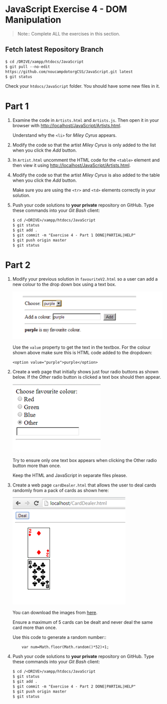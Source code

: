 # JavaScript Exercise 4 - DOM Manipulation
		
> Note:: Complete ALL the exercises in this section.


## Fetch latest Repository Branch

```
$ cd /DRIVE/xampp/htdocs/JavaScript
$ git pull --no-edit https://github.com/noucampdotorgCSS/JavaScript.git latest
$ git status

```

Check your ``htdocs/JavaScript`` folder.  You should have some new files in it.

	
# Part 1


1.	Examine the code in ``Artists.html`` and ``Artists.js``.  Then open it in your browser with [http://localhost/JavaScript/Artists.html](http://localhost/JavaScript/Artists.html).  

	Understand why the ``<li>`` for *Miley Cyrus* appears.

1.	Modify the code so that the artist *Miley Cyrus* is only added to the list when you click the *Add* button.

1.	In ``Artist.html`` uncomment the HTML code for the ``<table>`` element and then view it using [http://localhost/JavaScript/Artists.html](http://localhost/JavaScript/Artists.html).

1.	Modify the code so that the artist *Miley Cyrus* is also added to the table when you click the *Add* button.

	Make sure you are using the ``<tr>`` and ``<td>`` elements correctly in your solution.

1.	Push your code solutions to **your private** repository on GitHub.  Type these commands into your *Git Bash* client:

	```
	$ cd /<DRIVE>/xampp/htdocs/JavaScript
	$ git status
	$ git add .
	$ git commit -m "Exercise 4 - Part 1 DONE|PARTIAL|HELP"
	$ git push origin master
	$ git status

	```


# Part 2


1.	Modify your previous solution in ``favouriteV2.html`` so a user can add a new colour to the drop down box using a text box. 
	
	![alt text](../images/favouriteAdd.png "Favourite Add")

	Use the ``value`` property to get the text in the textbox.  For the colour shown above make sure this is HTML code added to the dropdown:

	```
	<option value="purple">purple</option>

	```

	
1.	Create a web page that initially shows just four radio buttons as shown below.
	If the *Other* radio button is clicked a text box should then appear.
	
	![alt text](../images/other.png "")

	Try to ensure only one text box appears when clicking the Other radio button more than once.

	Keep the HTML and JavaScript in separate files please.
	

1.	Create a web page ``cardDealer.html`` that allows the user to deal cards randomly from a pack of cards as shown here:
		
	![alt text](../images/cardDealer_html.png "Card Dealer")
	

	You can download the images from [here](../images/cards.zip?raw=true).

	Ensure a maximum of 5 cards can be dealt and never deal the same card more than once.

	Use this code to generate a random number::
	```	
		var num=Math.floor(Math.random()*52)+1;

	```

1.	Push your code solutions to **your private** repository on GitHub.  Type these commands into your *Git Bash* client:

	```
	$ cd /<DRIVE>/xampp/htdocs/JavaScript
	$ git status
	$ git add .
	$ git commit -m "Exercise 4 - Part 2 DONE|PARTIAL|HELP"
	$ git push origin master
	$ git status

	```
